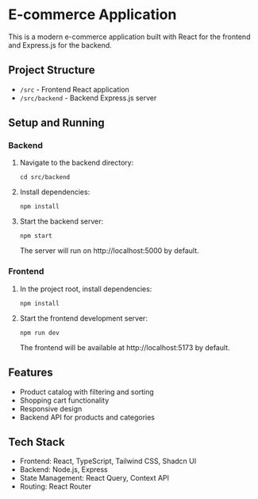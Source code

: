 
# E-commerce Application

This is a modern e-commerce application built with React for the frontend and Express.js for the backend.

## Project Structure

- `/src` - Frontend React application
- `/src/backend` - Backend Express.js server

## Setup and Running

### Backend

1. Navigate to the backend directory:
   ```
   cd src/backend
   ```

2. Install dependencies:
   ```
   npm install
   ```

3. Start the backend server:
   ```
   npm start
   ```
   
   The server will run on http://localhost:5000 by default.

### Frontend

1. In the project root, install dependencies:
   ```
   npm install
   ```

2. Start the frontend development server:
   ```
   npm run dev
   ```
   
   The frontend will be available at http://localhost:5173 by default.

## Features

- Product catalog with filtering and sorting
- Shopping cart functionality
- Responsive design
- Backend API for products and categories

## Tech Stack

- Frontend: React, TypeScript, Tailwind CSS, Shadcn UI
- Backend: Node.js, Express
- State Management: React Query, Context API
- Routing: React Router
